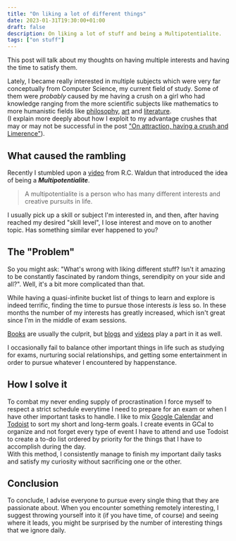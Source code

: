 ```yaml
---
title: "On liking a lot of different things"
date: 2023-01-31T19:30:00+01:00
draft: false
description: On liking a lot of stuff and being a Multipotentialite.
tags: ["on stuff"]
---
```


This post will talk about my thoughts on having multiple interests and having the time to satisfy them.

<!--more-->

Lately, I became really interested in multiple subjects which were very far conceptually from Computer Science, my current field of study. 
Some of them were _probably_ caused by me having a crush on a girl who had knowledge ranging from the more scientific subjects like mathematics to more humanistic fields like [philosophy](https://iai.tv/articles/the-courage-to-face-a-lifetime-on-the-enduring-value-of-ayn-rands-philosophy-auid-846), [art](https://www.newyorker.com/magazine/2020/06/08/edward-hopper-and-american-solitude?utm_source=pocket_saves) and [literature](https://www.theschooloflife.com/article/what-is-literature-for-3/). <br>
(I explain more deeply about how I exploit to my advantage crushes that may or may not be successful in the post ["On attraction, having a crush and Limerence"](/posts/on-attraction-having-a-crush-and-limerence/)). 


## What caused the rambling
Recently I stumbled upon a [video](https://www.youtube.com/watch?v=Nu2T1_rbF1s) from R.C. Waldun that introduced the idea of being a ***Multipotentialite***.
> A multipotentialite is a person who has many different interests and creative pursuits in life. 

I usually pick up a skill or subject I'm interested in, and then, after having reached my desired "skill level", I lose interest and move on to another topic. Has something similar ever happened to you?


## The "Problem"
So you might ask: "What's wrong with liking different stuff? Isn't it amazing to be constantly fascinated by random things, serendipity on your side and all?". Well, it's a bit more complicated than that.

While having a quasi-infinite bucket list of things to learn and explore is indeed terrific, finding the time to pursue those interests _is_ less so. In these months the number of my interests has greatly increased, which isn't great since I'm in the middle of exam sessions.

[Books](https://www.goodreads.com/user/show/84456037-samuele) are usually the culprit, but [blogs](https://weeklymusings.net/) and [videos](https://www.youtube.com/watch?v=P1PC1sArw70&list=PLO17mUvu8KA1IxHXLcoKtpGrfuPI0THu9&index=1&t=404s) play a part in it as well.

I occasionally fail to balance other important things in life such as studying for exams, nurturing social relationships, and getting some entertainment in order to pursue whatever I encountered by happenstance.

## How I solve it
To combat my never ending supply of procrastination I force myself to respect a strict schedule everytime I need to prepare for an exam or when I have other important tasks to handle. 
I like to mix [Google Calendar](https://calendar.google.com/) and [Todoist](https://todoist.com/) to sort my short and long-term goals.
I create events in GCal to organize and not forget every type of event I have to attend and use Todoist to create a to-do list ordered by priority for the things that I have to accomplish during the day.  
With this method, I consistently manage to finish my important daily tasks and satisfy my curiosity without sacrificing one or the other.  

## Conclusion
To conclude, I advise everyone to pursue every single thing that they are passionate about. When you encounter something remotely interesting, I suggest throwing yourself into it (if you have time, of course) and seeing where it leads, you might be surprised by the number of interesting things that we ignore daily.